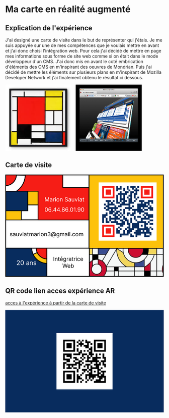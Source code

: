 # Ma carte en réalité augmenté

## Explication de l'expérience

J'ai designé une carte de visite dans le but de représenter qui j'étais. Je me suis appuyée sur une de mes compétences que je voulais mettre en avant et j'ai donc choisi l'intégration web. Pour cela j'ai décidé de mettre en page mes informations sous forme de site web comme si on était dans le mode développeur d'un CMS. J'ai donc mis en avant le coté embrication d'éléments des CMS en m'inspirant des oeuvres de Mondrian. Puis j'ai décidé de mettre les éléments sur plusieurs plans en m'inspirant de Mozilla Developer Network et j'ai finalement obtenu le résultat ci dessous.

<img src="assets/card/mondrian.png" alt="Mondrian" title="Mondrian" style="width: 15em; margin-right: 5px; height:15em">

<img src="assets/card/mozilla.png" alt="Mozilla" title="Mozilla" style="width: 15em; margin-left: 5px; height:15em">

## Carte de visite

![Carte recto](assets/card/carte-recto.png "Carte recto")


## QR code lien acces expérience AR

[acces à l'expérience à partir de la carte de visite](https://marionsauviat.github.io/aframecard/ "Titre")  

![Carte verso](assets/card/carte-verso.png "Carte verso")
